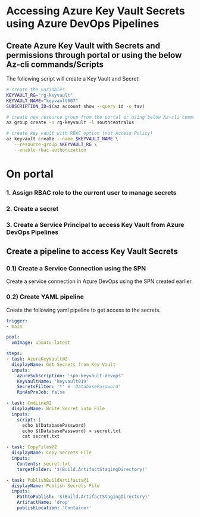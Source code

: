# Accessing Azure Key Vault Secrets using Azure DevOps Pipelines 

## Create Azure Key Vault with Secrets and permissions through portal or using the below Az-cli commands/Scripts 

The following script will create a Key Vault and Secret:

```bash
# create the variables
KEYVAULT_RG="rg-keyvault"
KEYVAULT_NAME="keyvault007"
SUBSCRIPTION_ID=$(az account show --query id -o tsv)

# create new resource group from the portal or using below Az-cli command
az group create -n rg-keyvault -l southcentralus

# create key vault with RBAC option (not Access Policy) 
az keyvault create --name $KEYVAULT_NAME \
   --resource-group $KEYVAULT_RG \
   --enable-rbac-authorization
```

# On portal 
### 1. Assign RBAC role to the current user to manage secrets 
### 2. Create a secret
### 3. Create a Service Principal to access Key Vault from Azure DevOps Pipelines



## Create a pipeline to access Key Vault Secrets

### 0.1) Create a Service Connection using the SPN

Create a service connection in Azure DevOps using the SPN created earlier.

### 0.2) Create YAML pipeline

Create the following yaml pipeline to get access to the secrets.

```yaml
trigger:
- main

pool:
  vmImage: ubuntu-latest

steps:
- task: AzureKeyVault@2
  displayName: Get Secrets from Key Vault
  inputs:
    azureSubscription: 'spn-keyvault-devops'
    KeyVaultName: 'keyvault019'
    SecretsFilter: '*' # 'DatabasePassword'
    RunAsPreJob: false

- task: CmdLine@2
  displayName: Write Secret into File
  inputs:
    script: |
      echo $(DatabasePassword)
      echo $(DatabasePassword) > secret.txt
      cat secret.txt

- task: CopyFiles@2
  displayName: Copy Secrets File
  inputs:
    Contents: secret.txt
    targetFolder: '$(Build.ArtifactStagingDirectory)'

- task: PublishBuildArtifacts@1
  displayName: Publish Secrets File
  inputs:
    PathtoPublish: '$(Build.ArtifactStagingDirectory)'
    ArtifactName: 'drop'
    publishLocation: 'Container'
```
